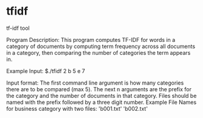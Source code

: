 # tfidf
tf-idf tool

Program Description:
  This program computes TF-IDF for words in a category of documents by computing term frequency
  across all documents in a category, then comparing the number of categories the term appears
  in.
  
Example Input:
  $./tfidf 2 b 5 e 7
  
Input format:
  The first command line argument is how many categories there are to be compared (max 5).
  The next n arguments are the prefix for the category and the number of documents in that
  category. Files should be named with the prefix followed by a three digit number.
    Example File Names for business category with two files: 'b001.txt' 'b002.txt'
